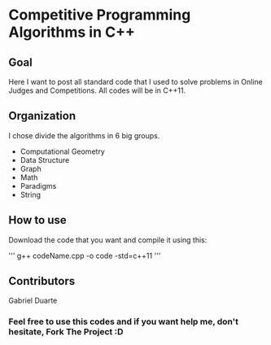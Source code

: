 # Competitive Programming Algorithms in C++

## Goal
Here I want to post all standard code that I used to solve problems in Online Judges and Competitions.
All codes will be in C++11.

## Organization
I chose divide the algorithms in 6 big groups.
* Computational Geometry
* Data Structure
* Graph
* Math
* Paradigms
* String

## How to use
Download the code that you want and compile it using this:

'''
g++ codeName.cpp -o code -std=c++11
'''

## Contributors
Gabriel Duarte

### Feel free to use this codes and if you want help me, don't hesitate, Fork The Project :D